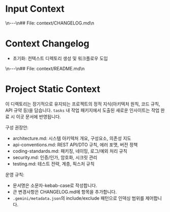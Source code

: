 # Input Context

\n---\n## File: context/CHANGELOG.md\n
# Context Changelog

- 초기화: 컨텍스트 디렉토리 생성 및 워크플로우 도입

\n---\n## File: context/README.md\n
# Project Static Context

이 디렉토리는 장기적으로 유지되는 프로젝트의 정적 지식(아키텍처 원칙, 코드 규칙, API 규약 등)을 담습니다. `tasks` 내 작업 패키지에서 도출된 새로운 인사이트는 작업 완료 시 이곳 문서에 반영됩니다.

구성 권장안:
- architecture.md: 시스템 아키텍처 개요, 구성요소, 의존성 지도
- api-conventions.md: REST API/DTO 규칙, 에러 포맷, 버전 정책
- coding-standards.md: 패키징, 네이밍, 로그/예외 처리 규칙
- security.md: 인증/인가, 암호화, 시크릿 관리
- testing.md: 테스트 전략, 계층, 픽스처 규칙

운영 규칙:
- 문서명은 소문자-kebab-case로 작성합니다.
- 큰 변경사항은 CHANGELOG.md에 항목을 추가합니다.
- `.gemini/metadata.json`의 include/exclude 패턴으로 인덱싱 범위를 제어합니다.

